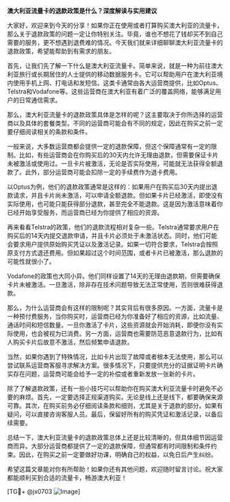 **澳大利亚流量卡的退款政策是什么？深度解读与实用建议**

大家好，欢迎来到今天的分享！如果你正在使用或者打算购买澳大利亚的流量卡，那么关于退款政策的问题一定让你特别关注。毕竟，谁也不想花了钱却买不到自己需要的服务，更不想遇到退费难的情况。今天我们就来详细聊聊澳大利亚流量卡的退款政策，希望能帮助到有需求的朋友。

首先，让我们先了解一下什么是澳大利亚流量卡。简单来说，就是一种为前往澳大利亚旅行或长期居住的人士提供的移动数据服务卡。它可以帮助用户在澳大利亚境内使用手机上网、打电话和发短信。这类卡通常由各大运营商提供，比如Optus、Telstra和Vodafone等。这些运营商在澳大利亚有着广泛的覆盖网络，能够满足用户的日常通信需求。

那么，澳大利亚流量卡的退款政策具体是怎样的呢？这主要取决于你所选择的运营商以及具体的套餐类型。不同的运营商可能会有不同的规定，因此在购买之前一定要仔细阅读相关的条款和条件。

一般来说，大多数运营商都会提供一定的退款保障，但这个保障通常有一定的限制。比如，有些运营商会在你购买后的30天内允许无理由退款，但需要保证卡片未被激活或使用过。一旦卡片被激活，无论是否实际使用，可能就无法获得全额退款了。此外，部分运营商可能会扣除一定的手续费作为退卡费用。

以Optus为例，他们的退款政策通常是这样的：如果用户在购买后30天内提出退款请求，并且卡片尚未激活，可以申请全额退款。但如果卡片已经激活，即使没有实际使用，也可能只能获得部分退款，甚至完全不能退款。这是因为激活意味着你已经开始享受服务，而运营商已经为你提供了相应的资源。

再来看看Telstra的政策，他们的退款流程相对复杂一些。Telstra通常要求用户在购买后的14天内提交退款申请，并且卡片必须处于未激活状态。同时，他们可能会要求用户提供原始购买凭证以及激活记录。如果一切符合要求，Telstra会按照原支付方式退还费用。但如果超过这个时间范围，或者卡片已被激活，那么退款的可能性就很小了。

Vodafone的政策也大同小异。他们同样设置了14天的无理由退款期，但需要确保卡片未被激活。一旦激活，除非存在技术问题导致无法正常使用，否则很难获得退款。

那么，为什么运营商会有这样的限制呢？其实背后有很多原因。一方面，流量卡是一种预付费服务，当你购买时，运营商已经为你准备好了相应的资源，比如流量、通话时间和短信数量。一旦你激活了卡片，这些资源就会开始消耗，即便你没有实际使用，也会被视为已消费。另一方面，运营商也需要防范恶意退款行为，比如有人购买卡片后故意不激活，然后频繁申请退款。

当然，如果你遇到了特殊情况，比如卡片出现了故障或者根本无法使用，那么可以尝试联系运营商客服寻求解决方案。很多情况下，只要提供充分的证据证明卡片确实存在问题，运营商可能会给予一定的补偿或者重新发放一张新的卡片。

除了了解退款政策，还有一些小技巧可以帮助你在购买澳大利亚流量卡时避免不必要的麻烦。首先，一定要选择正规渠道购买。无论是线上还是线下，都要确保来源可靠。其次，在购买前务必仔细阅读条款和细则，尤其是关于退款的部分。如果有疑问，可以直接咨询客服人员。最后，保留好所有的购买凭证和激活记录，以备后续需要。

总结一下，澳大利亚流量卡的退款政策总体上还是比较清晰的，但具体细节因运营商而异。大部分运营商都提供了一定的退款保障，但通常都有时间限制和条件约束。因此，在购买之前一定要做好功课，明确自己的权益，以免日后产生纠纷。

希望这篇文章能对你有所帮助！如果你还有其他问题，欢迎随时留言讨论。祝大家都能顺利买到合适的流量卡，畅游澳大利亚！

[TG💪+ @jx0703 ![Image](https://github.com/user-attachments/assets/dbca1d08-cadb-493c-b0ec-ad6f7a83f270)]
